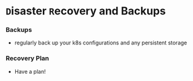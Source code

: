 # `D`isaster `R`ecovery and Backups

### Backups

- regularly back up your k8s configurations and any persistent storage

### Recovery Plan

- Have a plan!


